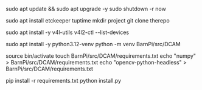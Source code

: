 sudo apt update && sudo apt upgrade -y 
sudo shutdown -r now 

sudo apt install etckeeper tuptime
mkdir project
git clone therepo

sudo apt install -y v4l-utils
v4l2-ctl --list-devices

sudo apt install -y python3.12-venv
python -m venv BarnPi/src/DCAM

source bin/activate
touch BarnPi/src/DCAM/requirements.txt
echo "numpy" > BarnPi/src/DCAM/requirements.txt
echo "opencv-python-headless" > BarnPi/src/DCAM/requirements.txt

pip install -r requirements.txt
python install.py